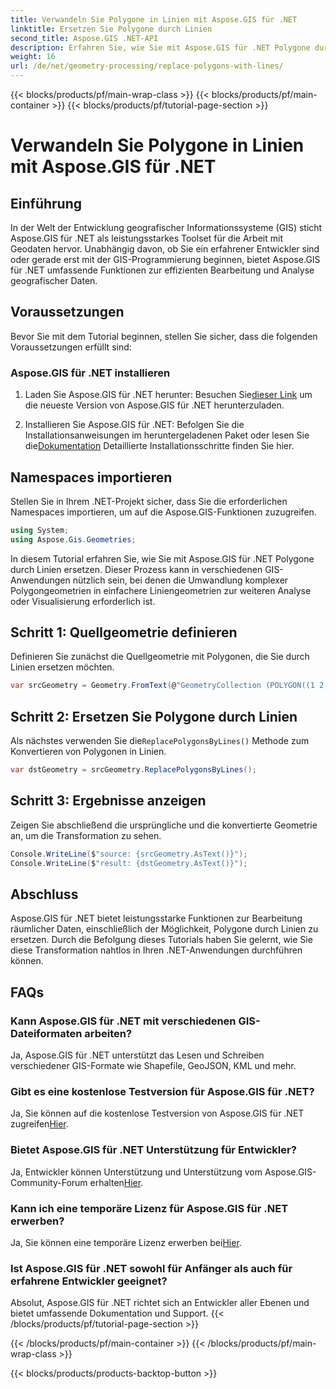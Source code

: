 ```yaml
---
title: Verwandeln Sie Polygone in Linien mit Aspose.GIS für .NET
linktitle: Ersetzen Sie Polygone durch Linien
second_title: Aspose.GIS .NET-API
description: Erfahren Sie, wie Sie mit Aspose.GIS für .NET Polygone durch Linien ersetzen. Verbessern Sie mühelos Ihre Fähigkeiten zur Bearbeitung von GIS-Daten.
weight: 16
url: /de/net/geometry-processing/replace-polygons-with-lines/
---
```


{{< blocks/products/pf/main-wrap-class >}}
{{< blocks/products/pf/main-container >}}
{{< blocks/products/pf/tutorial-page-section >}}

# Verwandeln Sie Polygone in Linien mit Aspose.GIS für .NET

## Einführung
In der Welt der Entwicklung geografischer Informationssysteme (GIS) sticht Aspose.GIS für .NET als leistungsstarkes Toolset für die Arbeit mit Geodaten hervor. Unabhängig davon, ob Sie ein erfahrener Entwickler sind oder gerade erst mit der GIS-Programmierung beginnen, bietet Aspose.GIS für .NET umfassende Funktionen zur effizienten Bearbeitung und Analyse geografischer Daten.
## Voraussetzungen
Bevor Sie mit dem Tutorial beginnen, stellen Sie sicher, dass die folgenden Voraussetzungen erfüllt sind:
### Aspose.GIS für .NET installieren
1.  Laden Sie Aspose.GIS für .NET herunter: Besuchen Sie[dieser Link](https://releases.aspose.com/gis/net/) um die neueste Version von Aspose.GIS für .NET herunterzuladen.
   
2.  Installieren Sie Aspose.GIS für .NET: Befolgen Sie die Installationsanweisungen im heruntergeladenen Paket oder lesen Sie die[Dokumentation](https://reference.aspose.com/gis/net/) Detaillierte Installationsschritte finden Sie hier.

## Namespaces importieren
Stellen Sie in Ihrem .NET-Projekt sicher, dass Sie die erforderlichen Namespaces importieren, um auf die Aspose.GIS-Funktionen zuzugreifen.
```csharp
using System;
using Aspose.Gis.Geometries;
```

In diesem Tutorial erfahren Sie, wie Sie mit Aspose.GIS für .NET Polygone durch Linien ersetzen. Dieser Prozess kann in verschiedenen GIS-Anwendungen nützlich sein, bei denen die Umwandlung komplexer Polygongeometrien in einfachere Liniengeometrien zur weiteren Analyse oder Visualisierung erforderlich ist.
## Schritt 1: Quellgeometrie definieren
Definieren Sie zunächst die Quellgeometrie mit Polygonen, die Sie durch Linien ersetzen möchten.
```csharp
var srcGeometry = Geometry.FromText(@"GeometryCollection (POLYGON((1 2, 1 4, 3 4, 3 2)), Point (5 1))");
```
## Schritt 2: Ersetzen Sie Polygone durch Linien
 Als nächstes verwenden Sie die`ReplacePolygonsByLines()` Methode zum Konvertieren von Polygonen in Linien.
```csharp
var dstGeometry = srcGeometry.ReplacePolygonsByLines();
```
## Schritt 3: Ergebnisse anzeigen
Zeigen Sie abschließend die ursprüngliche und die konvertierte Geometrie an, um die Transformation zu sehen.
```csharp
Console.WriteLine($"source: {srcGeometry.AsText()}");
Console.WriteLine($"result: {dstGeometry.AsText()}");
```

## Abschluss
Aspose.GIS für .NET bietet leistungsstarke Funktionen zur Bearbeitung räumlicher Daten, einschließlich der Möglichkeit, Polygone durch Linien zu ersetzen. Durch die Befolgung dieses Tutorials haben Sie gelernt, wie Sie diese Transformation nahtlos in Ihren .NET-Anwendungen durchführen können.
## FAQs
### Kann Aspose.GIS für .NET mit verschiedenen GIS-Dateiformaten arbeiten?
Ja, Aspose.GIS für .NET unterstützt das Lesen und Schreiben verschiedener GIS-Formate wie Shapefile, GeoJSON, KML und mehr.
### Gibt es eine kostenlose Testversion für Aspose.GIS für .NET?
 Ja, Sie können auf die kostenlose Testversion von Aspose.GIS für .NET zugreifen[Hier](https://releases.aspose.com/).
### Bietet Aspose.GIS für .NET Unterstützung für Entwickler?
 Ja, Entwickler können Unterstützung und Unterstützung vom Aspose.GIS-Community-Forum erhalten[Hier](https://forum.aspose.com/c/gis/33).
### Kann ich eine temporäre Lizenz für Aspose.GIS für .NET erwerben?
 Ja, Sie können eine temporäre Lizenz erwerben bei[Hier](https://purchase.aspose.com/temporary-license/).
### Ist Aspose.GIS für .NET sowohl für Anfänger als auch für erfahrene Entwickler geeignet?
Absolut, Aspose.GIS für .NET richtet sich an Entwickler aller Ebenen und bietet umfassende Dokumentation und Support.
{{< /blocks/products/pf/tutorial-page-section >}}

{{< /blocks/products/pf/main-container >}}
{{< /blocks/products/pf/main-wrap-class >}}

{{< blocks/products/products-backtop-button >}}
